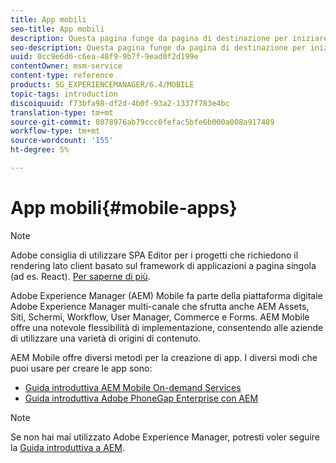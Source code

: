 ```yaml
---
title: App mobili
seo-title: App mobili
description: Questa pagina funge da pagina di destinazione per iniziare a creare, sviluppare e amministrare app mobili.
seo-description: Questa pagina funge da pagina di destinazione per iniziare a creare, sviluppare e amministrare app mobili.
uuid: 0cc9e6d6-c6ea-48f9-9b7f-9ead0f2d199e
contentOwner: msm-service
content-type: reference
products: SG_EXPERIENCEMANAGER/6.4/MOBILE
topic-tags: introduction
discoiquuid: f73bfa98-df2d-4b0f-93a2-1337f783e4bc
translation-type: tm+mt
source-git-commit: 8078976ab79ccc0fefac5bfe6b000a008a917489
workflow-type: tm+mt
source-wordcount: '155'
ht-degree: 5%

---
```



# App mobili{#mobile-apps}

>[!NOTE]
>
> Adobe consiglia di utilizzare SPA Editor per i progetti che richiedono il rendering lato client basato sul framework di applicazioni a pagina singola (ad es. React). [Per saperne di più](/help/sites-developing/spa-overview.md).

Adobe Experience Manager (AEM) Mobile fa parte della piattaforma digitale Adobe Experience Manager multi-canale che sfrutta anche  AEM Assets, Siti, Schermi, Workflow, User Manager, Commerce e Forms.  AEM Mobile offre una notevole flessibilità di implementazione, consentendo alle aziende di utilizzare una varietà di origini di contenuto.

 AEM Mobile offre diversi metodi per la creazione di app. I diversi modi che puoi usare per creare le app sono:

* [Guida introduttiva  AEM Mobile On-demand Services](/help/mobile/aem-mobile-on-demand.md)
* [Guida introduttiva  Adobe PhoneGap Enterprise con AEM](/help/mobile/developing-in-phonegap.md)

>[!NOTE]
>
>Se non hai mai utilizzato Adobe Experience Manager, potresti voler seguire la [Guida introduttiva a AEM](/help/sites-deploying/deploy.md).

